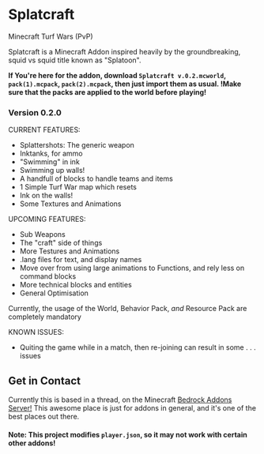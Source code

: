 # Splatcraft
Minecraft Turf Wars (PvP)

Splatcraft is a Minecraft Addon inspired heavily by the groundbreaking, squid vs squid title known as "Splatoon".

**If You're here for the addon, download `Splatcraft v.0.2.mcworld`, `pack(1).mcpack`, `pack(2).mcpack`, then just import them as usual. !Make sure that the packs are applied to the world before playing!**

### Version 0.2.0

CURRENT FEATURES:

- Splattershots: The generic weapon
- Inktanks, for ammo
- "Swimming" in ink
- Swimming up walls!
- A handfull of blocks to handle teams and items
- 1 Simple Turf War map which resets
- Ink on the walls!
- Some Textures and Animations


UPCOMING FEATURES:

- Sub Weapons
- The "craft" side of things
- More Testures and Animations
- .lang files for text, and display names
- Move over from using large animations to Functions, and rely less on command blocks
- More technical blocks and entities
- General Optimisation

Currently, the usage of the World, Behavior Pack, *and* Resource Pack are completely mandatory

KNOWN ISSUES:

- Quiting the game while in a match, then re-joining can result in some . . . issues


## Get in Contact

Currently this is based in a thread, on the Minecraft [Bedrock Addons Server!](https://discord.gg/W2t4rkjn) This awesome place is just for addons in general, and it's one of the best places out there.


#### Note: This project modifies `player.json`, so it may not work with certain other addons!
